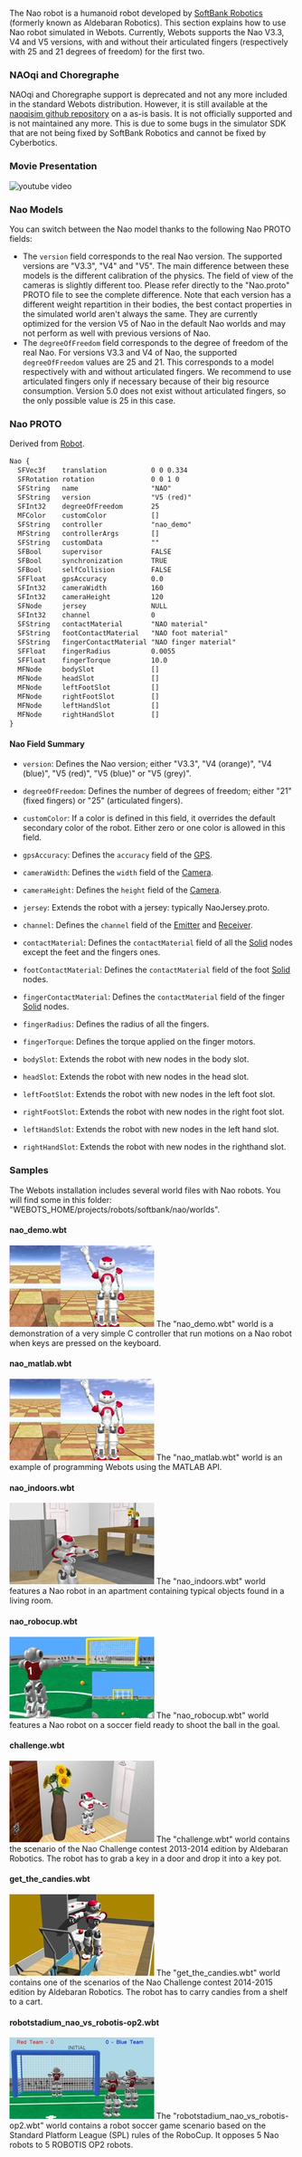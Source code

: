 The Nao robot is a humanoid robot developed by [SoftBank Robotics](https://www.ald.softbankrobotics.com/en) (formerly known as Aldebaran Robotics).
This section explains how to use Nao robot simulated in Webots.
Currently, Webots supports the Nao V3.3, V4 and V5 versions, with and without their articulated fingers (respectively with 25 and 21 degrees of freedom) for the first two.

### NAOqi and Choregraphe

NAOqi and Choregraphe support is deprecated and not any more included in the standard Webots distribution.
However, it is still available at the [naoqisim github repository](https://github.com/cyberbotics/naoqisim) on a as-is basis.
It is not officially supported and is not maintained any more.
This is due to some bugs in the simulator SDK that are not being fixed by SoftBank Robotics and cannot be fixed by Cyberbotics.

### Movie Presentation

![youtube video](https://www.youtube.com/watch?v=DDMky8PATKM)

### Nao Models

You can switch between the Nao model thanks to the following Nao PROTO fields:

- The `version` field corresponds to the real Nao version.
The supported versions are "V3.3", "V4" and "V5".
The main difference between these models is the different calibration of the physics.
The field of view of the cameras is slightly different too.
Please refer directly to the "Nao.proto" PROTO file to see the complete difference.
Note that each version has a different weight repartition in their bodies, the best contact properties in the simulated world aren't always the same.
They are currently optimized for the version V5 of Nao in the default Nao worlds and may not perform as well with previous versions of Nao.
- The `degreeOfFreedom` field corresponds to the degree of freedom of the real Nao.
For versions V3.3 and V4 of Nao, the supported `degreeOfFreedom` values are 25 and 21.
This corresponds to a model respectively with and without articulated fingers.
We recommend to use articulated fingers only if necessary because of their big resource consumption.
Version 5.0 does not exist without articulated fingers, so the only possible value is 25 in this case.

### Nao PROTO

Derived from [Robot](https://cyberbotics.com/doc/reference/robot).

```
Nao {
  SFVec3f    translation           0 0 0.334
  SFRotation rotation              0 0 1 0
  SFString   name                  "NAO"
  SFString   version               "V5 (red)"
  SFInt32    degreeOfFreedom       25
  MFColor    customColor           []
  SFString   controller            "nao_demo"
  MFString   controllerArgs        []
  SFString   customData            ""
  SFBool     supervisor            FALSE
  SFBool     synchronization       TRUE
  SFBool     selfCollision         FALSE
  SFFloat    gpsAccuracy           0.0
  SFInt32    cameraWidth           160
  SFInt32    cameraHeight          120
  SFNode     jersey                NULL
  SFInt32    channel               0
  SFString   contactMaterial       "NAO material"
  SFString   footContactMaterial   "NAO foot material"
  SFString   fingerContactMaterial "NAO finger material"
  SFFloat    fingerRadius          0.0055
  SFFloat    fingerTorque          10.0
  MFNode     bodySlot              []
  MFNode     headSlot              []
  MFNode     leftFootSlot          []
  MFNode     rightFootSlot         []
  MFNode     leftHandSlot          []
  MFNode     rightHandSlot         []
}
```

#### Nao Field Summary

- `version`: Defines the Nao version; either "V3.3", "V4 (orange)", "V4 (blue)", "V5 (red)", "V5 (blue)" or "V5 (grey)".

- `degreeOfFreedom`: Defines the number of degrees of freedom; either "21" (fixed fingers) or "25" (articulated fingers).

- `customColor`: If a color is defined in this field, it overrides the default secondary color of the robot.
Either zero or one color is allowed in this field.

- `gpsAccuracy`: Defines the `accuracy` field of the [GPS](https://cyberbotics.com/doc/reference/gps).

- `cameraWidth`: Defines the `width` field of the [Camera](https://cyberbotics.com/doc/reference/camera).

- `cameraHeight`: Defines the `height` field of the [Camera](https://cyberbotics.com/doc/reference/camera).

- `jersey`: Extends the robot with a jersey: typically NaoJersey.proto.

- `channel`: Defines the `channel` field of the [Emitter](https://cyberbotics.com/doc/reference/emitter) and [Receiver](https://cyberbotics.com/doc/reference/receiver).

- `contactMaterial`: Defines the `contactMaterial` field of all the [Solid](https://cyberbotics.com/doc/reference/solid) nodes except the feet and the fingers ones.

- `footContactMaterial`: Defines the `contactMaterial` field of the foot [Solid](https://cyberbotics.com/doc/reference/solid) nodes.

- `fingerContactMaterial`: Defines the `contactMaterial` field of the finger [Solid](https://cyberbotics.com/doc/reference/solid) nodes.

- `fingerRadius`: Defines the radius of all the fingers.

- `fingerTorque`: Defines the torque applied on the finger motors.

- `bodySlot`: Extends the robot with new nodes in the body slot.

- `headSlot`: Extends the robot with new nodes in the head slot.

- `leftFootSlot`: Extends the robot with new nodes in the left foot slot.

- `rightFootSlot`: Extends the robot with new nodes in the right foot slot.

- `leftHandSlot`: Extends the robot with new nodes in the left hand slot.

- `rightHandSlot`: Extends the robot with new nodes in the righthand slot.

### Samples

The Webots installation includes several world files with Nao robots.
You will find some in this folder: "WEBOTS\_HOME/projects/robots/softbank/nao/worlds".

#### nao\_demo.wbt

![nao_demo.wbt.png](images/nao/nao_demo.wbt.thumbnail.jpg) The "nao\_demo.wbt" world is a demonstration of a very simple C controller that run motions on a Nao robot when keys are pressed on the keyboard.

#### nao\_matlab.wbt

![nao_demo.wbt.png](images/nao/nao_demo.wbt.thumbnail.jpg) The "nao\_matlab.wbt" world is an example of programming Webots using the MATLAB API.

#### nao\_indoors.wbt

![nao_indoors.wbt.png](images/nao/nao_indoors.wbt.thumbnail.jpg) The "nao\_indoors.wbt" world features a Nao robot in an apartment containing typical objects found in a living room.

#### nao\_robocup.wbt

![nao_robocup.wbt.png](images/nao/nao_robocup.wbt.thumbnail.jpg) The "nao\_robocup.wbt" world features a Nao robot on a soccer field ready to shoot the ball in the goal.

#### challenge.wbt

![nao_challenge.wbt.png](images/nao/nao_challenge.wbt.thumbnail.jpg) The "challenge.wbt" world contains the scenario of the Nao Challenge contest 2013-2014 edition by Aldebaran Robotics.
The robot has to grab a key in a door and drop it into a key pot.

#### get\_the\_candies.wbt

![nao_get_the_candies.wbt.png](images/nao/nao_get_the_candies.wbt.thumbnail.jpg) The "get\_the\_candies.wbt" world contains one of the scenarios of the Nao Challenge contest 2014-2015 edition by Aldebaran Robotics.
The robot has to carry candies from a shelf to a cart.

#### robotstadium\_nao\_vs\_robotis-op2.wbt

![nao_vs_robotis-op2.wbt.png](images/nao/nao_vs_robotis-op2.wbt.thumbnail.jpg) The "robotstadium\_nao\_vs\_robotis-op2.wbt" world contains a robot soccer game scenario based on the Standard Platform League (SPL) rules of the RoboCup.
It opposes 5 Nao robots to 5 ROBOTIS OP2 robots.
